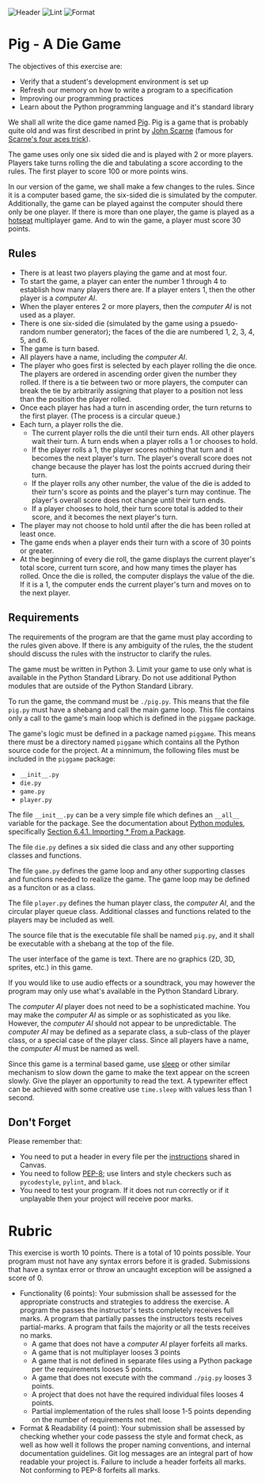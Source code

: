 ![Header](../../actions/workflows/py-header.yml/badge.svg)
![Lint](../../actions/workflows/py-lint.yml/badge.svg)
![Format](../../actions/workflows/py-format.yml/badge.svg)

# Pig - A Die Game

The objectives of this exercise are:

* Verify that a student's development environment is set up
* Refresh our memory on how to write a program to a specification
* Improving our programming practices
* Learn about the Python programming language and it's standard library

We shall all write the dice game named [Pig](https://en.wikipedia.org/wiki/Pig_(dice_game)). Pig is a game that is probably quite old and was first described in print by [John Scarne](https://en.wikipedia.org/wiki/John_Scarne) (famous for [Scarne's four aces trick](https://youtu.be/0Zmy2WlbSpg)).

The game uses only one six sided die and is played with 2 or more players. Players take turns rolling the die and tabulating a score according to the rules. The first player to score 100 or more points wins.

In our version of the game, we shall make a few changes to the rules. Since it is a computer based game, the six-sided die is simulated by the computer. Additionally, the game can be played against the computer should there only be one player. If there is more than one player, the game is played as a [hotseat](https://en.wikipedia.org/wiki/Hotseat_(multiplayer_mode)) multiplayer game. And to win the game, a player must score 30 points.

## Rules

* There is at least two players playing the game and at most four.
* To start the game, a player can enter the number 1 through 4 to establish how many players there are. If a player enters 1, then the other player is a _computer AI_.
* When the player enteres 2 or more players, then the _computer AI_ is not used as a player.
* There is one six-sided die (simulated by the game using a psuedo-random number generator); the faces of the die are numbered 1, 2, 3, 4, 5, and 6.
* The game is turn based.
* All players have a name, including the _computer AI_.
* The player who goes first is selected by each player rolling the die once. The players are ordered in ascending order given the number they rolled. If there is a tie between two or more players, the computer can break the tie by arbitrarily assigning that player to a position not less than the position the player rolled.
* Once each player has had a turn in ascending order, the turn returns to the first player. (The process is a circular queue.)
* Each turn, a player rolls the die.
    * The current player rolls the die until their turn ends. All other players wait their turn. A turn ends when a player rolls a 1 or chooses to hold.
    * If the player rolls a 1, the player scores nothing that turn and it becomes the next player's turn. The player's overall score does not change because the player has lost the points accrued during their turn.
    * If the player rolls any other number, the value of the die is added to their turn's score as points and the player's turn may continue. The player's overall score does not change until their turn ends.
    * If a player chooses to hold, their turn score total is added to their score, and it becomes the next player's turn.
* The player may not choose to hold until after the die has been rolled at least once.
* The game ends when a player ends their turn with a score of 30 points or greater.
* At the beginning of every die roll, the game displays the current player's total score, current turn score, and how many times the player has rolled. Once the die is rolled, the computer displays the value of the die. If it is a 1, the computer ends the current player's turn and moves on to the next player.

## Requirements

The requirements of the program are that the game must play according to the rules given above. If there is any ambiguity of the rules, the the student should discuss the rules with the instructor to clarify the rules.

The game must be written in Python 3. Limit your game to use only what is available in the Python Standard Library. Do not use additional Python modules that are outside of the Python Standard Library.

To run the game, the command must be `./pig.py`. This means that the file `pig.py` must have a shebang and call the main game loop. This file contains only a call to the game's main loop which is defined in the `piggame` package.

The game's logic must be defined in a package named `piggame`. This means there must be a directory named `piggame` which contains all the Python source code for the project. At a minnimum, the following files must be included in the `piggame` package:
* `__init__.py`
* `die.py`
* `game.py`
* `player.py`

The file `__init__.py` can be a very simple file which defines an `__all__` variable for the package. See the documentation about [Python modules](https://docs.python.org/3/tutorial/modules.html), specifically [Section 6.4.1. Importing * From a Package](https://docs.python.org/3/tutorial/modules.html#importing-from-a-package).

The file `die.py` defines a six sided die class and any other supporting classes and functions.

The file `game.py` defines the game loop and any other supporting classes and functions needed to realize the game. The game loop may be defined as a funciton or as a class.

The file `player.py` defines the human player class, the _computer AI_, and the circular player queue class. Additional classes and functions related to the players may be included as well.

The source file that is the executable file shall be named `pig.py`, and it shall be executable with a shebang at the top of the file.

The user interface of the game is text. There are no graphics (2D, 3D, sprites, etc.) in this game.

If you would like to use audio effects or a soundtrack, you may however the program may only use what's available in the Python Standard Library.

The _computer AI_ player does not need to be a sophisticated machine. You may make the _computer AI_ as simple or as sophisticated as you like. However, the _computer AI_ should not appear to be unpredictable. The _computer AI_ may be defined as a separate class, a sub-class of the player class, or a special case of the player class. Since all players have a name, the _computer AI_ must be named as well.

Since this game is a terminal based game, use [sleep](https://docs.python.org/3/library/time.html?highlight=sleep#time.sleep) or other similar mechanism to slow down the game to make the text appear on the screen slowly. Give the player an opportunity to read the text. A typewriter effect can be achieved with some creative use `time.sleep` with values less than 1 second.

## Don't Forget

Please remember that:

* You need to put a header in every file per the [instructions](https://docs.google.com/document/d/1OgC3_82oZHpTvoemGXu84FAdnshve4BCvtwaXZEJ9FY/edit?usp=sharing) shared in Canvas.
* You need to follow [PEP-8](https://www.python.org/dev/peps/pep-0008/); use linters and style checkers such as `pycodestyle`, `pylint`, and `black`.
* You need to test your program. If it does not run correctly or if it unplayable then your project will receive poor marks.

# Rubric

This exercise is worth 10 points. There is a total of 10 points possible. Your program must not have any syntax errors before it is graded. Submissions that have a syntax error or throw an uncaught exception will be assigned a score of 0.
* Functionality (6 points): Your submission shall be assessed for the appropriate constructs and strategies to address the exercise. A program the passes the instructor's tests completely receives full marks. A program that partially passes the instructors tests receives partial-marks. A program that fails the majority or all the tests receives no marks.
    * A game that does not have a _computer AI_ player forfeits all marks.
    * A game that is not multiplayer looses 3 points
    * A game that is not defined in separate files using a Python package per the requirements looses 5 points.
    * A game that does not execute with the command `./pig.py` looses 3 points.
    * A project that does not have the required individual files looses 4 points.
    * Partial implementation of the rules shall loose 1-5 points depending on the number of requirements not met.
* Format & Readability (4 point): Your submission shall be assessed by checking whether your code passess the style and format check, as well as how well it follows the proper naming conventions, and internal documentation guidelines. Git log messages are an integral part of how readable your project is. Failure to include a header forfeits all marks. Not conforming to PEP-8 forfeits all marks.

